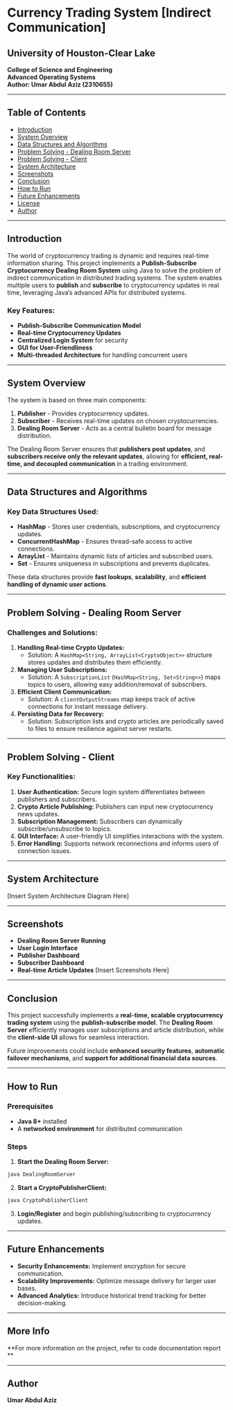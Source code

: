 # Currency Trading System [Indirect Communication]

## University of Houston-Clear Lake  
**College of Science and Engineering**  
**Advanced Operating Systems**  
**Author: Umar Abdul Aziz (2310655)**  

---

## Table of Contents
- [Introduction](#introduction)
- [System Overview](#system-overview)
- [Data Structures and Algorithms](#data-structures-and-algorithms)
- [Problem Solving - Dealing Room Server](#problem-solving---dealing-room-server)
- [Problem Solving - Client](#problem-solving---client)
- [System Architecture](#system-architecture)
- [Screenshots](#screenshots)
- [Conclusion](#conclusion)
- [How to Run](#how-to-run)
- [Future Enhancements](#future-enhancements)
- [License](#license)
- [Author](#author)

---

## Introduction
The world of cryptocurrency trading is dynamic and requires real-time information sharing. This project implements a **Publish-Subscribe Cryptocurrency Dealing Room System** using Java to solve the problem of indirect communication in distributed trading systems. The system enables multiple users to **publish** and **subscribe** to cryptocurrency updates in real time, leveraging Java’s advanced APIs for distributed systems.

### Key Features:
- **Publish-Subscribe Communication Model**
- **Real-time Cryptocurrency Updates**
- **Centralized Login System** for security
- **GUI for User-Friendliness**
- **Multi-threaded Architecture** for handling concurrent users

---

## System Overview
The system is based on three main components:
1. **Publisher** - Provides cryptocurrency updates.
2. **Subscriber** - Receives real-time updates on chosen cryptocurrencies.
3. **Dealing Room Server** - Acts as a central bulletin board for message distribution.

The Dealing Room Server ensures that **publishers post updates**, and **subscribers receive only the relevant updates**, allowing for **efficient, real-time, and decoupled communication** in a trading environment.

---

## Data Structures and Algorithms
### Key Data Structures Used:
- **HashMap** - Stores user credentials, subscriptions, and cryptocurrency updates.
- **ConcurrentHashMap** - Ensures thread-safe access to active connections.
- **ArrayList** - Maintains dynamic lists of articles and subscribed users.
- **Set** - Ensures uniqueness in subscriptions and prevents duplicates.

These data structures provide **fast lookups**, **scalability**, and **efficient handling of dynamic user actions**.

---

## Problem Solving - Dealing Room Server
### Challenges and Solutions:
1. **Handling Real-time Crypto Updates:**
   - Solution: A `HashMap<String, ArrayList<CryptoObject>>` structure stores updates and distributes them efficiently.
2. **Managing User Subscriptions:**
   - Solution: A `SubscriptionList` (`HashMap<String, Set<String>>`) maps topics to users, allowing easy addition/removal of subscribers.
3. **Efficient Client Communication:**
   - Solution: A `clientOutputStreams` map keeps track of active connections for instant message delivery.
4. **Persisting Data for Recovery:**
   - Solution: Subscription lists and crypto articles are periodically saved to files to ensure resilience against server restarts.

---

## Problem Solving - Client
### Key Functionalities:
1. **User Authentication:** Secure login system differentiates between publishers and subscribers.
2. **Crypto Article Publishing:** Publishers can input new cryptocurrency news updates.
3. **Subscription Management:** Subscribers can dynamically subscribe/unsubscribe to topics.
4. **GUI Interface:** A user-friendly UI simplifies interactions with the system.
5. **Error Handling:** Supports network reconnections and informs users of connection issues.

---

## System Architecture
[Insert System Architecture Diagram Here]

---

## Screenshots
- **Dealing Room Server Running**
- **User Login Interface**
- **Publisher Dashboard**
- **Subscriber Dashboard**
- **Real-time Article Updates**
[Insert Screenshots Here]

---

## Conclusion
This project successfully implements a **real-time, scalable cryptocurrency trading system** using the **publish-subscribe model**. The **Dealing Room Server** efficiently manages user subscriptions and article distribution, while the **client-side UI** allows for seamless interaction.

Future improvements could include **enhanced security features**, **automatic failover mechanisms**, and **support for additional financial data sources**.

---

## How to Run
### Prerequisites
- **Java 8+** installed
- A **networked environment** for distributed communication

### Steps
1. **Start the Dealing Room Server:**
```sh
java DealingRoomServer
```
2. **Start a CryptoPublisherClient:**
```sh
java CryptoPublisherClient
```
3. **Login/Register** and begin publishing/subscribing to cryptocurrency updates.

---

## Future Enhancements
- **Security Enhancements:** Implement encryption for secure communication.
- **Scalability Improvements:** Optimize message delivery for larger user bases.
- **Advanced Analytics:** Introduce historical trend tracking for better decision-making.

---

## More Info
**For more information on the project, refer to code documentation report **

---

## Author
**Umar Abdul Aziz**


